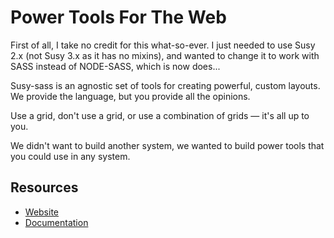 Power Tools For The Web
=======================
First of all, I take no credit for this what-so-ever. I just needed to use Susy 2.x (not Susy 3.x as it has no mixins), and wanted to change it to work with SASS instead of NODE-SASS, which is now does...

Susy-sass is an agnostic set of tools for creating powerful, custom layouts. We provide the language, but you provide all the opinions.

Use a grid, don't use a grid, or use a combination of grids — it's all up to you.

We didn't want to build another system, we wanted to build power tools that you could use in any system.

Resources
---------

- [Website](http://susy.oddbird.net/)
- [Documentation](http://susydocs.oddbird.net/)
